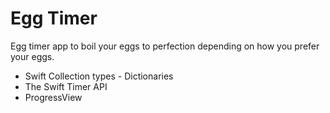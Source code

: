 

# Egg Timer




Egg timer app to boil your eggs to perfection depending on how you prefer your eggs. 


* Swift Collection types - Dictionaries
* The Swift Timer API
* ProgressView



